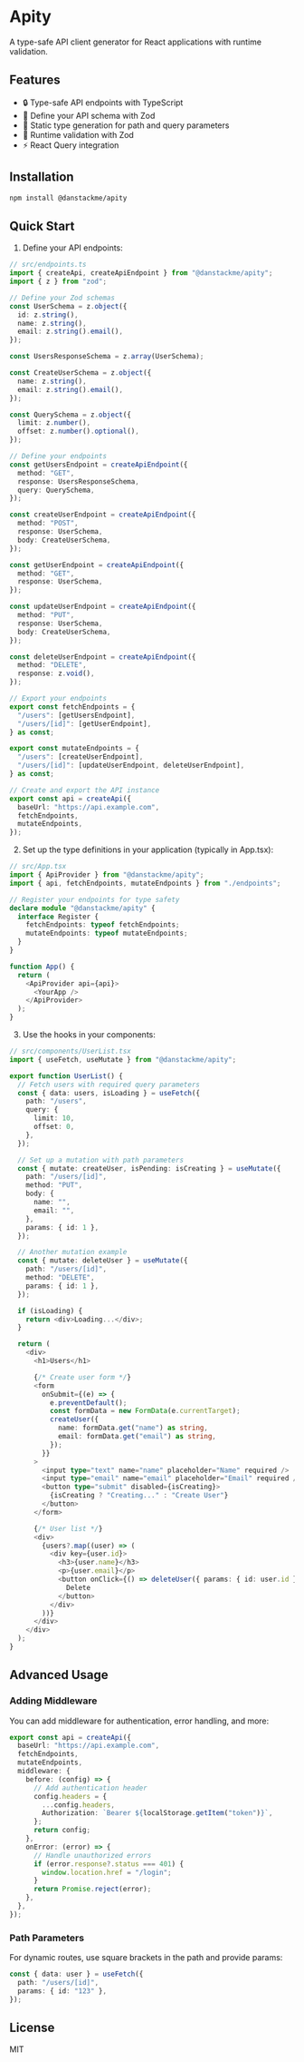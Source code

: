 # Apity

A type-safe API client generator for React applications with runtime validation.

## Features

- 🔒 Type-safe API endpoints with TypeScript
- 📄 Define your API schema with Zod
- 🔄 Static type generation for path and query parameters
- 🎯 Runtime validation with Zod
- ⚡️ React Query integration

## Installation

```bash
npm install @danstackme/apity
```

## Quick Start

1. Define your API endpoints:

```typescript
// src/endpoints.ts
import { createApi, createApiEndpoint } from "@danstackme/apity";
import { z } from "zod";

// Define your Zod schemas
const UserSchema = z.object({
  id: z.string(),
  name: z.string(),
  email: z.string().email(),
});

const UsersResponseSchema = z.array(UserSchema);

const CreateUserSchema = z.object({
  name: z.string(),
  email: z.string().email(),
});

const QuerySchema = z.object({
  limit: z.number(),
  offset: z.number().optional(),
});

// Define your endpoints
const getUsersEndpoint = createApiEndpoint({
  method: "GET",
  response: UsersResponseSchema,
  query: QuerySchema,
});

const createUserEndpoint = createApiEndpoint({
  method: "POST",
  response: UserSchema,
  body: CreateUserSchema,
});

const getUserEndpoint = createApiEndpoint({
  method: "GET",
  response: UserSchema,
});

const updateUserEndpoint = createApiEndpoint({
  method: "PUT",
  response: UserSchema,
  body: CreateUserSchema,
});

const deleteUserEndpoint = createApiEndpoint({
  method: "DELETE",
  response: z.void(),
});

// Export your endpoints
export const fetchEndpoints = {
  "/users": [getUsersEndpoint],
  "/users/[id]": [getUserEndpoint],
} as const;

export const mutateEndpoints = {
  "/users": [createUserEndpoint],
  "/users/[id]": [updateUserEndpoint, deleteUserEndpoint],
} as const;

// Create and export the API instance
export const api = createApi({
  baseUrl: "https://api.example.com",
  fetchEndpoints,
  mutateEndpoints,
});
```

2. Set up the type definitions in your application (typically in App.tsx):

```typescript
// src/App.tsx
import { ApiProvider } from "@danstackme/apity";
import { api, fetchEndpoints, mutateEndpoints } from "./endpoints";

// Register your endpoints for type safety
declare module "@danstackme/apity" {
  interface Register {
    fetchEndpoints: typeof fetchEndpoints;
    mutateEndpoints: typeof mutateEndpoints;
  }
}

function App() {
  return (
    <ApiProvider api={api}>
      <YourApp />
    </ApiProvider>
  );
}
```

3. Use the hooks in your components:

```typescript
// src/components/UserList.tsx
import { useFetch, useMutate } from "@danstackme/apity";

export function UserList() {
  // Fetch users with required query parameters
  const { data: users, isLoading } = useFetch({
    path: "/users",
    query: {
      limit: 10,
      offset: 0,
    },
  });

  // Set up a mutation with path parameters
  const { mutate: createUser, isPending: isCreating } = useMutate({
    path: "/users/[id]",
    method: "PUT",
    body: {
      name: "",
      email: "",
    },
    params: { id: 1 },
  });

  // Another mutation example
  const { mutate: deleteUser } = useMutate({
    path: "/users/[id]",
    method: "DELETE",
    params: { id: 1 },
  });

  if (isLoading) {
    return <div>Loading...</div>;
  }

  return (
    <div>
      <h1>Users</h1>

      {/* Create user form */}
      <form
        onSubmit={(e) => {
          e.preventDefault();
          const formData = new FormData(e.currentTarget);
          createUser({
            name: formData.get("name") as string,
            email: formData.get("email") as string,
          });
        }}
      >
        <input type="text" name="name" placeholder="Name" required />
        <input type="email" name="email" placeholder="Email" required />
        <button type="submit" disabled={isCreating}>
          {isCreating ? "Creating..." : "Create User"}
        </button>
      </form>

      {/* User list */}
      <div>
        {users?.map((user) => (
          <div key={user.id}>
            <h3>{user.name}</h3>
            <p>{user.email}</p>
            <button onClick={() => deleteUser({ params: { id: user.id } })}>
              Delete
            </button>
          </div>
        ))}
      </div>
    </div>
  );
}
```

## Advanced Usage

### Adding Middleware

You can add middleware for authentication, error handling, and more:

```typescript
export const api = createApi({
  baseUrl: "https://api.example.com",
  fetchEndpoints,
  mutateEndpoints,
  middleware: {
    before: (config) => {
      // Add authentication header
      config.headers = {
        ...config.headers,
        Authorization: `Bearer ${localStorage.getItem("token")}`,
      };
      return config;
    },
    onError: (error) => {
      // Handle unauthorized errors
      if (error.response?.status === 401) {
        window.location.href = "/login";
      }
      return Promise.reject(error);
    },
  },
});
```

### Path Parameters

For dynamic routes, use square brackets in the path and provide params:

```typescript
const { data: user } = useFetch({
  path: "/users/[id]",
  params: { id: "123" },
});
```

## License

MIT
